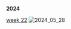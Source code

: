 **2024**

[week 22](https://github.com/SusanReichts/TidyTuesdays/tree/main/2024_05_28)
![2024_05_28](https://github.com/SusanReichts/TidyTuesdays/assets/93623936/78172ccc-f02a-4b7d-b0e4-0ba6cf91f20b)

